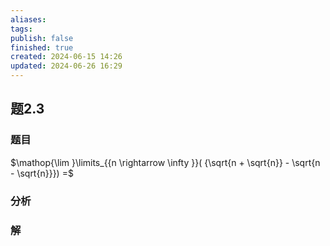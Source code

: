 ```yaml
---
aliases: 
tags: 
publish: false
finished: true
created: 2024-06-15 14:26
updated: 2024-06-26 16:29
---
```

## 题2.3
### 题目
$\mathop{\lim }\limits_{{n \rightarrow  \infty }}( {\sqrt{n + \sqrt{n}} - \sqrt{n - \sqrt{n}}})  =$
### 分析

### 解